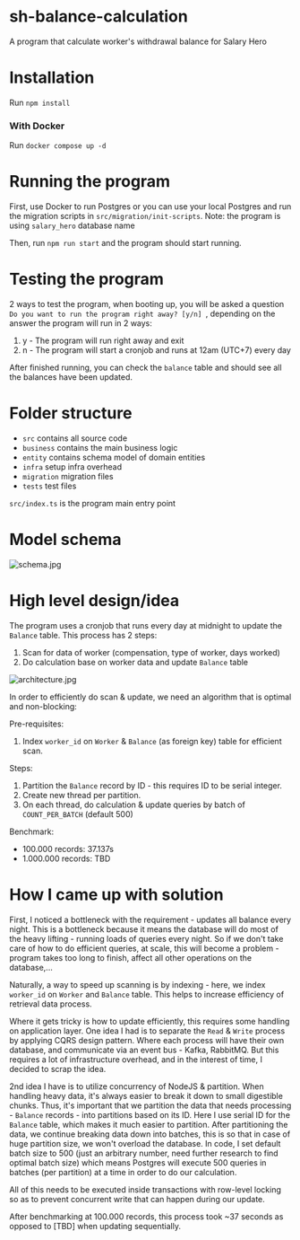 # sh-balance-calculation
A program that calculate worker's withdrawal balance for Salary Hero

# Installation
Run ```npm install```

### With Docker
Run ```docker compose up -d```

# Running the program
First, use Docker to run Postgres or you can use your local Postgres and run the migration
scripts in `src/migration/init-scripts`. Note: the program is using `salary_hero` database name

Then, run `npm run start` and the program should start running.

# Testing the program
2 ways to test the program, when booting up, you will be asked a question `Do you want to run the program right away? [y/n] `,
depending on the answer the program will run in 2 ways:
1. y - The program will run right away and exit
2. n - The program will start a cronjob and runs at 12am (UTC+7) every day

After finished running, you can check the `balance` table and should see all the balances have been updated.

# Folder structure
- `src` contains all source code
- `business` contains the main business logic
- `entity` contains schema model of domain entities
- `infra` setup infra overhead
- `migration` migration files
- `tests` test files

`src/index.ts` is the program main entry point

# Model schema

![schema.jpg](..%2F..%2FDownloads%2Fschema.jpg)

# High level design/idea

The program uses a cronjob that runs every day at midnight to update the `Balance` table.
This process has 2 steps:
1. Scan for data of worker (compensation, type of worker, days worked)
2. Do calculation base on worker data and update `Balance` table

![architecture.jpg](..%2F..%2FDownloads%2Farchitecture.jpg)

In order to efficiently do scan & update, we need an algorithm that is optimal and non-blocking:

Pre-requisites:
1. Index `worker_id` on `Worker` & `Balance` (as foreign key) table for efficient scan.

Steps:
1. Partition the `Balance` record by ID - this requires ID to be serial integer.
2. Create new thread per partition. 
3. On each thread, do calculation & update queries by batch of `COUNT_PER_BATCH` (default 500)

Benchmark:
- 100.000 records: 37.137s
- 1.000.000 records: TBD

# How I came up with solution
First, I noticed a bottleneck with the requirement - updates all balance every night.
This is a bottleneck because it means the database will do most of the heavy lifting - running loads of queries every night.
So if we don't take care of how to do efficient queries, at scale, this will become a problem - 
program takes too long to finish, affect all other operations on the database,...

Naturally, a way to speed up scanning is by indexing - here, we index `worker_id` on `Worker` and `Balance` table.
This helps to increase efficiency of retrieval data process.

Where it gets tricky is how to update efficiently, this requires some handling on application layer.
One idea I had is to separate the `Read` & `Write` process by applying CQRS design pattern.
Where each process will have their own database, and communicate via an event bus - Kafka, RabbitMQ.
But this requires a lot of infrastructure overhead, and in the interest of time, I decided to scrap the idea.

2nd idea I have is to utilize concurrency of NodeJS & partition. When handling heavy data,
it's always easier to break it down to small digestible chunks. Thus, it's important that we partition
the data that needs processing - `Balance` records - into partitions based on its ID. Here I use serial ID  for the `Balance` table, which makes it much easier to partition. 
After partitioning the data, we continue breaking data down into batches, this is so that in case of huge partition size, we won't overload the database.
In code, I set default batch size to 500 (just an arbitrary number, need further research to find optimal batch size)
which means Postgres will execute 500 queries in batches (per partition) at a time in order to do our calculation.

All of this needs to be executed inside transactions with row-level locking so as to prevent concurrent write that can happen during our update.

After benchmarking at 100.000 records, this process took ~37 seconds as opposed to [TBD] when updating sequentially.